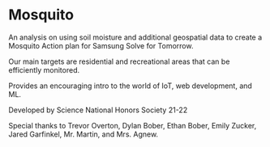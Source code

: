 # Mosquito

An analysis on using soil moisture and additional geospatial data to create a Mosquito Action plan for Samsung Solve for Tomorrow. 

Our main targets are residential and recreational areas that can be efficiently monitored.

Provides an encouraging intro to the world of IoT, web development, and ML.

Developed by Science National Honors Society 21-22

Special thanks to Trevor Overton, Dylan Bober, Ethan Bober, Emily Zucker, Jared Garfinkel, Mr. Martin, and Mrs. Agnew.
